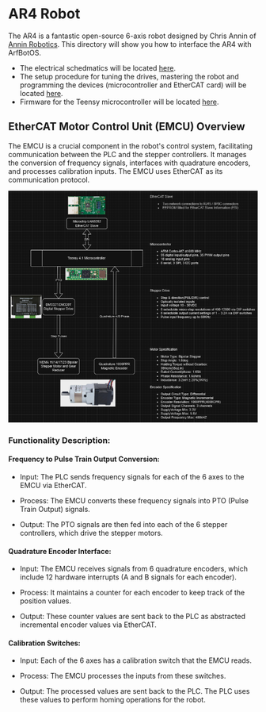 # AR4 Robot
The AR4 is a fantastic open-source 6-axis robot designed by Chris Annin of [Annin Robotics](https://www.anninrobotics.com/). This directory will show you how to interface the AR4 with ArfBotOS.

- The electrical schedmatics will be located [here](/Robots/AR4/Electrical).  
- The setup procedure for tuning the drives, mastering the robot and programming the devices (microcontroller and EtherCAT card) will be located [here](/Robots/AR4/Setup).  
- Firmware for the Teensy microcontroller will be located [here](/Robots/AR4/Arduino).  

## EtherCAT Motor Control Unit (EMCU) Overview  
The EMCU is a crucial component in the robot's control system, facilitating communication between the PLC and the stepper controllers. It manages the conversion of frequency signals, interfaces with quadrature encoders, and processes calibration inputs. The EMCU uses EtherCAT as its communication protocol.  

<img src="https://github.com/dalethomas81/ArfBotOS/blob/main/Robots/AR4/Electrical/Images/EMCU-Overview-Dark.png" alt="EMCU" width="600"/> 

### Functionality Description:

#### Frequency to Pulse Train Output Conversion:
* Input: The PLC sends frequency signals for each of the 6 axes to the EMCU via EtherCAT.

* Process: The EMCU converts these frequency signals into PTO (Pulse Train Output) signals.

* Output: The PTO signals are then fed into each of the 6 stepper controllers, which drive the stepper motors.

#### Quadrature Encoder Interface:
* Input: The EMCU receives signals from 6 quadrature encoders, which include 12 hardware interrupts (A and B signals for each encoder).

* Process: It maintains a counter for each encoder to keep track of the position values.

* Output: These counter values are sent back to the PLC as abstracted incremental encoder values via EtherCAT.

#### Calibration Switches:
* Input: Each of the 6 axes has a calibration switch that the EMCU reads.

* Process: The EMCU processes the inputs from these switches.

* Output: The processed values are sent back to the PLC. The PLC uses these values to perform homing operations for the robot.


